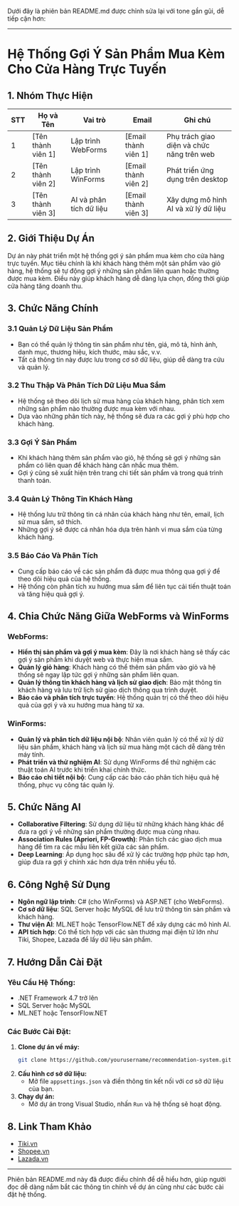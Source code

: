 Dưới đây là phiên bản README.md được chỉnh sửa lại với tone gần gũi, dễ tiếp cận hơn:

---

# Hệ Thống Gợi Ý Sản Phẩm Mua Kèm Cho Cửa Hàng Trực Tuyến

## 1. Nhóm Thực Hiện

| **STT** | **Họ và Tên**    | **Vai trò**             | **Email**               | **Ghi chú**                              |
|---------|------------------|-------------------------|-------------------------|------------------------------------------|
| 1       | [Tên thành viên 1] | Lập trình WebForms       | [Email thành viên 1]     | Phụ trách giao diện và chức năng trên web |
| 2       | [Tên thành viên 2] | Lập trình WinForms       | [Email thành viên 2]     | Phát triển ứng dụng trên desktop         |
| 3       | [Tên thành viên 3] | AI và phân tích dữ liệu  | [Email thành viên 3]     | Xây dựng mô hình AI và xử lý dữ liệu     |

## 2. Giới Thiệu Dự Án
Dự án này phát triển một hệ thống gợi ý sản phẩm mua kèm cho cửa hàng trực tuyến. Mục tiêu chính là khi khách hàng thêm một sản phẩm vào giỏ hàng, hệ thống sẽ tự động gợi ý những sản phẩm liên quan hoặc thường được mua kèm. Điều này giúp khách hàng dễ dàng lựa chọn, đồng thời giúp cửa hàng tăng doanh thu.

## 3. Chức Năng Chính

### 3.1 Quản Lý Dữ Liệu Sản Phẩm
- Bạn có thể quản lý thông tin sản phẩm như tên, giá, mô tả, hình ảnh, danh mục, thương hiệu, kích thước, màu sắc, v.v.
- Tất cả thông tin này được lưu trong cơ sở dữ liệu, giúp dễ dàng tra cứu và quản lý.

### 3.2 Thu Thập Và Phân Tích Dữ Liệu Mua Sắm
- Hệ thống sẽ theo dõi lịch sử mua hàng của khách hàng, phân tích xem những sản phẩm nào thường được mua kèm với nhau.
- Dựa vào những phân tích này, hệ thống sẽ đưa ra các gợi ý phù hợp cho khách hàng.

### 3.3 Gợi Ý Sản Phẩm
- Khi khách hàng thêm sản phẩm vào giỏ, hệ thống sẽ gợi ý những sản phẩm có liên quan để khách hàng cân nhắc mua thêm.
- Gợi ý cũng sẽ xuất hiện trên trang chi tiết sản phẩm và trong quá trình thanh toán.

### 3.4 Quản Lý Thông Tin Khách Hàng
- Hệ thống lưu trữ thông tin cá nhân của khách hàng như tên, email, lịch sử mua sắm, sở thích.
- Những gợi ý sẽ được cá nhân hóa dựa trên hành vi mua sắm của từng khách hàng.

### 3.5 Báo Cáo Và Phân Tích
- Cung cấp báo cáo về các sản phẩm đã được mua thông qua gợi ý để theo dõi hiệu quả của hệ thống.
- Hệ thống còn phân tích xu hướng mua sắm để liên tục cải tiến thuật toán và tăng hiệu quả gợi ý.

## 4. Chia Chức Năng Giữa WebForms và WinForms

### WebForms:
- **Hiển thị sản phẩm và gợi ý mua kèm**: Đây là nơi khách hàng sẽ thấy các gợi ý sản phẩm khi duyệt web và thực hiện mua sắm.
- **Quản lý giỏ hàng**: Khách hàng có thể thêm sản phẩm vào giỏ và hệ thống sẽ ngay lập tức gợi ý những sản phẩm liên quan.
- **Quản lý thông tin khách hàng và lịch sử giao dịch**: Bảo mật thông tin khách hàng và lưu trữ lịch sử giao dịch thông qua trình duyệt.
- **Báo cáo và phân tích trực tuyến**: Hệ thống quản trị có thể theo dõi hiệu quả của gợi ý và xu hướng mua hàng từ xa.

### WinForms:
- **Quản lý và phân tích dữ liệu nội bộ**: Nhân viên quản lý có thể xử lý dữ liệu sản phẩm, khách hàng và lịch sử mua hàng một cách dễ dàng trên máy tính.
- **Phát triển và thử nghiệm AI**: Sử dụng WinForms để thử nghiệm các thuật toán AI trước khi triển khai chính thức.
- **Báo cáo chi tiết nội bộ**: Cung cấp các báo cáo phân tích hiệu quả hệ thống, phục vụ công tác quản lý.

## 5. Chức Năng AI
- **Collaborative Filtering**: Sử dụng dữ liệu từ những khách hàng khác để đưa ra gợi ý về những sản phẩm thường được mua cùng nhau.
- **Association Rules (Apriori, FP-Growth)**: Phân tích các giao dịch mua hàng để tìm ra các mẫu liên kết giữa các sản phẩm.
- **Deep Learning**: Áp dụng học sâu để xử lý các trường hợp phức tạp hơn, giúp đưa ra gợi ý chính xác hơn dựa trên nhiều yếu tố.

## 6. Công Nghệ Sử Dụng
- **Ngôn ngữ lập trình**: C# (cho WinForms) và ASP.NET (cho WebForms).
- **Cơ sở dữ liệu**: SQL Server hoặc MySQL để lưu trữ thông tin sản phẩm và khách hàng.
- **Thư viện AI**: ML.NET hoặc TensorFlow.NET để xây dựng các mô hình AI.
- **API tích hợp**: Có thể tích hợp với các sàn thương mại điện tử lớn như Tiki, Shopee, Lazada để lấy dữ liệu sản phẩm.

## 7. Hướng Dẫn Cài Đặt

### Yêu Cầu Hệ Thống:
- .NET Framework 4.7 trở lên
- SQL Server hoặc MySQL
- ML.NET hoặc TensorFlow.NET

### Các Bước Cài Đặt:
1. **Clone dự án về máy:**
   ```bash
   git clone https://github.com/yourusername/recommendation-system.git
   ```
2. **Cấu hình cơ sở dữ liệu:**
   - Mở file `appsettings.json` và điền thông tin kết nối với cơ sở dữ liệu của bạn.
3. **Chạy dự án:**
   - Mở dự án trong Visual Studio, nhấn `Run` và hệ thống sẽ hoạt động.

## 8. Link Tham Khảo
- [Tiki.vn](https://tiki.vn)
- [Shopee.vn](https://shopee.vn)
- [Lazada.vn](https://lazada.vn)

---

Phiên bản README.md này đã được điều chỉnh để dễ hiểu hơn, giúp người đọc dễ dàng nắm bắt các thông tin chính về dự án cũng như các bước cài đặt hệ thống.
